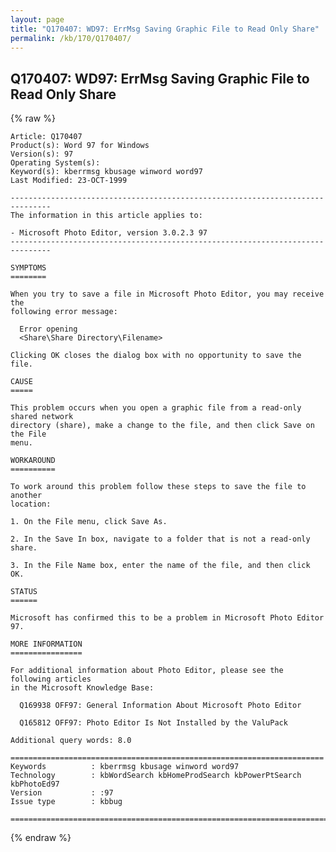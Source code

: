 ```yaml
---
layout: page
title: "Q170407: WD97: ErrMsg Saving Graphic File to Read Only Share"
permalink: /kb/170/Q170407/
---
```


## Q170407: WD97: ErrMsg Saving Graphic File to Read Only Share

{% raw %}

	Article: Q170407
	Product(s): Word 97 for Windows
	Version(s): 97
	Operating System(s): 
	Keyword(s): kberrmsg kbusage winword word97
	Last Modified: 23-OCT-1999
	
	-------------------------------------------------------------------------------
	The information in this article applies to:
	
	- Microsoft Photo Editor, version 3.0.2.3 97 
	-------------------------------------------------------------------------------
	
	SYMPTOMS
	========
	
	When you try to save a file in Microsoft Photo Editor, you may receive the
	following error message:
	
	  Error opening
	  <Share\Share Directory\Filename>
	
	Clicking OK closes the dialog box with no opportunity to save the file.
	
	CAUSE
	=====
	
	This problem occurs when you open a graphic file from a read-only shared network
	directory (share), make a change to the file, and then click Save on the File
	menu.
	
	WORKAROUND
	==========
	
	To work around this problem follow these steps to save the file to another
	location:
	
	1. On the File menu, click Save As.
	
	2. In the Save In box, navigate to a folder that is not a read-only share.
	
	3. In the File Name box, enter the name of the file, and then click OK.
	
	STATUS
	======
	
	Microsoft has confirmed this to be a problem in Microsoft Photo Editor 97.
	
	MORE INFORMATION
	================
	
	For additional information about Photo Editor, please see the following articles
	in the Microsoft Knowledge Base:
	
	  Q169938 OFF97: General Information About Microsoft Photo Editor
	
	  Q165812 OFF97: Photo Editor Is Not Installed by the ValuPack
	
	Additional query words: 8.0
	
	======================================================================
	Keywords          : kberrmsg kbusage winword word97 
	Technology        : kbWordSearch kbHomeProdSearch kbPowerPtSearch kbPhotoEd97
	Version           : :97
	Issue type        : kbbug
	
	=============================================================================
	

{% endraw %}
